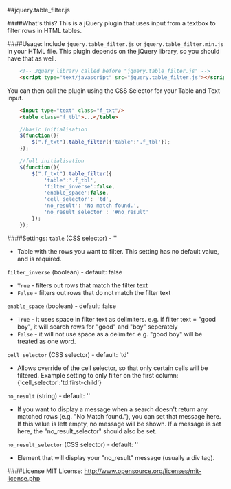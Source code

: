 ##jquery.table_filter.js    

####What's this?
This is a jQuery plugin that uses input from a textbox to filter rows in HTML tables.

####Usage:
Include `jquery.table_filter.js` or `jquery.table_filter.min.js` in your HTML file. 
This plugin depends on the jQuery library, so you should have that as well.
```html
	<!-- Jquery library called before "jquery.table_filter.js" -->
	<script type="text/javascript" src="jquery.table_filter.js"></script>
```

You can then call the plugin using the CSS Selector for your Table and Text input. 
```html
	<input type="text" class="f_txt"/>
	<table class="f_tbl">...</table>
```

```javascript
	//basic initialisation
	$(function(){ 
	  	$(".f_txt").table_filter({'table':'.f_tbl'});
	});
```
```javascript
	//full initialisation
	$(function(){ 
	  	$(".f_txt").table_filter({
			'table':'.f_tbl',
			'filter_inverse':false,
			'enable_space':false,
			'cell_selector': 'td',
			'no_result': 'No match found.',
			'no_result_selector': '#no_result'
		});
	});
```

####Settings:
`table` (CSS selector) - ''
+	Table with the rows you want to filter. This setting has no default value, and is required.

`filter_inverse` (boolean) - default: false
+	`True` - filters out rows that match the filter text
+	`False` - filters out rows that do not match the filter text

`enable_space` (boolean) - default: false
+	`True` - it uses space in filter text as delimiters. e.g. if filter text = "good boy", it will search rows for "good" and "boy" seperately
+	`False` - it will not use space as a delimiter. e.g. "good boy" will be treated as one word.

`cell_selector` (CSS selector) - default: 'td'
+	Allows override of the cell selector, so that only certain cells will be filtered. Example setting to only filter on the first column: {'cell_selector':'td:first-child'}

`no_result` (string) - default: ''
+	If you want to display a message when a search doesn't return any matched rows (e.g. "No Match found."), you can set that message here. If this value is left empty, no message will be shown. If a message is set here, the "no_result_selector" should also be set.

`no_result_selector` (CSS selector) - default: ''
+	Element that will display your "no_result" message (usually a div tag).

####License
MIT License: http://www.opensource.org/licenses/mit-license.php    
